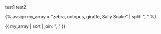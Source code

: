 test1
test2



{% assign my_array = "zebra, octopus, giraffe, Sally Snake" | split: ", " %}

{{ my_array | sort | join: ", " }}
